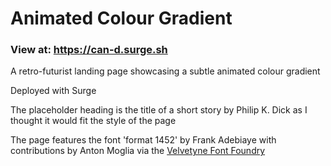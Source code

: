 # Animated Colour Gradient
### View at: https://can-d.surge.sh

A retro-futurist landing page showcasing a subtle animated colour gradient

Deployed with Surge

The placeholder heading is the title of a short story by Philip K. Dick as I thought it would fit the style of the page

The page features the font 'format 1452' by Frank Adebiaye with contributions by Anton Moglia via the [Velvetyne Font Foundry](https://velvetyne.fr)

